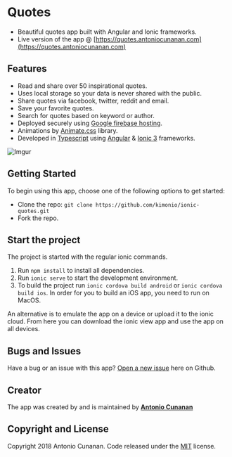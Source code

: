 # Quotes
* Beautiful quotes app built with Angular and Ionic frameworks.
* Live version of the app @ [https://quotes.antoniocunanan.com](https://quotes.antoniocunanan.com)

## Features
* Read and share over 50 inspirational quotes.
* Uses local storage so your data is never shared with the public.
* Share quotes via facebook, twitter, reddit and email.
* Save your favorite quotes.
* Search for quotes based on keyword or author.
* Deployed securely using [Google firebase hosting](https://firebase.google.com/products/hosting/).
* Animations by [Animate.css](https://daneden.github.io/animate.css/) library.
* Developed in [Typescript](https://www.typescriptlang.org/) using [Angular](https://angular.io/) & [Ionic 3](https://ionicframework.com/docs/) frameworks.

![Imgur](https://firebasestorage.googleapis.com/v0/b/quotes-4b4e6.appspot.com/o/ionic-quotes.gif?alt=media&token=1c277c9d-eba1-4b79-80e6-7c92b625a45b)

## Getting Started
To begin using this app, choose one of the following options to get started:
* Clone the repo: `git clone https://github.com/kimonio/ionic-quotes.git`
* Fork the repo.

## Start the project
The project is started with the regular ionic commands.

1. Run `npm install` to install all dependencies.
2. Run `ionic serve` to start the development environment.
3. To build the project run `ionic cordova build android` or `ionic cordova build ios`. In order for you to build an iOS app, you need to run on MacOS.

An alternative is to emulate the app on a device or upload it to the ionic cloud. From here you can download the ionic view app and use the app on all devices.

## Bugs and Issues
Have a bug or an issue with this app? [Open a new issue](https://github.com/kimonio/ionic-quotes/issues) here on Github.

## Creator
The app was created by and is maintained by **[Antonio Cunanan](https://antoniocunanan.com)**

## Copyright and License
Copyright 2018 Antonio Cunanan. Code released under the [MIT](https://github.com/kimonio/ionic-quotes/blob/master/LICENSE.md) license.
